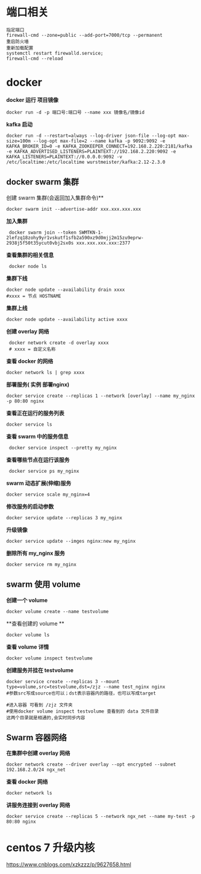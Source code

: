 #  端口相关

    指定端口
    firewall-cmd --zone=public --add-port=7000/tcp --permanent
    重启防火墙
    重新加载配置
    systemctl restart firewalld.service;
    firewall-cmd --reload



# docker 

**docker 运行 项目镜像**

```shell
docker run -d -p 端口号:端口号 --name xxx 镜像名/镜像id	
```



**kafka 启动**

```
docker run -d --restart=always --log-driver json-file --log-opt max-size=100m --log-opt max-file=2 --name kafka -p 9092:9092 -e KAFKA_BROKER_ID=0 -e KAFKA_ZOOKEEPER_CONNECT=192.168.2.220:2181/kafka -e KAFKA_ADVERTISED_LISTENERS=PLAINTEXT://192.168.2.220:9092 -e KAFKA_LISTENERS=PLAINTEXT://0.0.0.0:9092 -v /etc/localtime:/etc/localtime wurstmeister/kafka:2.12-2.3.0
```



## docker swarm 集群



创建 swarm 集群(会返回加入集群命令)**

```shell
docker swarm init --advertise-addr xxx.xxx.xxx.xxx
```

**加入集群**

```shell
 docker swarm join --token SWMTKN-1-2lefzq18zohy9yr1vskutf1sfb2a590xz9d0mjj2m15zu9eprw-2938j5f50t35ycut0vbj2sx0s xxx.xxx.xxx.xxx:2377  
```

**查看集群的相关信息**

```shell
 docker node ls
```

**集群下线**

```shell
docker node update --availability drain xxxx
#xxxx = 节点 HOSTNAME 
```

**集群上线**

```shell
docker node update --availability active xxxx
```

**创建 overlay 网络**

```shell
 docker network create -d overlay xxxx
 # xxxx = 自定义名称
```

**查看 docker 的网络**

```shell
docker network ls | grep xxxx
```

**部署服务( 实例 部署nginx)**

```shell
docker service create --replicas 1 --network [overlay] --name my_nginx -p 80:80 nginx 
```

**查看正在运行的服务列表**

```shell
docker service ls
```

**查看 swarm 中的服务信息**

```shell
 docker service inspect --pretty my_nginx
```

**查看哪些节点在运行该服务**

```shell
 docker service ps my_nginx
```

**swarm 动态扩展(伸缩)服务**

```shell
docker service scale my_nginx=4
```

**修改服务的启动参数**

```shell
docker service update --replicas 3 my_nginx
```

**升级镜像**

```shell
docker service update --imges nginx:new my_nginx
```

**删除所有 my_nginx 服务**

```shell
docker service rm my_nginx
```

## swarm 使用 volume

**创建一个 volume**

```shell
docker volume create --name testvolume
```

**查看创建的 volume **

```shell
docker volume ls
```

**查看 volume 详情**

```shell
docker volume inspect testvolume
```

**创建服务并挂在 testvolume**

```shell
docker service create --replicas 3 --mount type=volume,src=testvolume,dst=/zjz --name test_nginx nginx
#参数src写成source也可以；dst表示容器内的路径，也可以写成target
```

```shell
#进入容器 可看到 /zjz 文件夹
#使用docker volume inspect testvolume 查看到的 data 文件目录
这两个目录就是相通的,会实时同步内容
```

## Swarm 容器网络

**在集群中创建 overlay 网络**

```shell
docker network create --driver overlay --opt encrypted --subnet 192.168.2.0/24 ngx_net
```

**查看 docker 网络** 

```shell
docker network ls
```

**讲服务连接到 overlay 网络**

```shell
docker service create --replicas 5 --network ngx_net --name my-test -p 80:80 nginx
```



# centos 7 升级内核

https://www.cnblogs.com/xzkzzz/p/9627658.html
